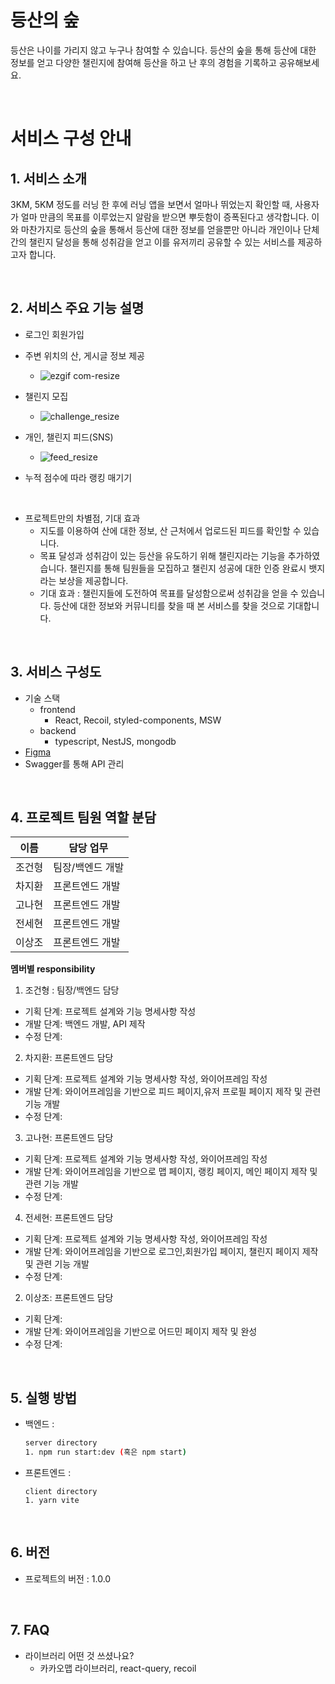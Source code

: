 # 등산의 숲

등산은 나이를 가리지 않고 누구나 참여할 수 있습니다. 등산의 숲을 통해 등산에 대한 정보를 얻고 다양한 챌린지에 참여해 등산을 하고 난 후의 경험을 기록하고 공유해보세요.

<br>

# 서비스 구성 안내

## 1. 서비스 소개

3KM, 5KM 정도를 러닝 한 후에 러닝 앱을 보면서 얼마나 뛰었는지 확인할 때, 사용자가 얼마 만큼의 목표를 이루었는지 알람을 받으면 뿌듯함이 증폭된다고 생각합니다. 이와 마찬가지로 등산의 숲을 통해서 등산에 대한 정보를 얻을뿐만 아니라 개인이나 단체간의 챌린지 달성을 통해 성취감을 얻고 이를 유저끼리 공유할 수 있는 서비스를 제공하고자 합니다.

<br>


## 2. 서비스 주요 기능 설명

  - 로그인 회원가입
    
  - 주변 위치의 산, 게시글 정보 제공
    - ![ezgif com-resize](https://github.com/sohwakhaeng-fe/lotto/assets/86196026/cf7df4b8-ce1b-4852-91c2-4adc50b5eb80)
    
  - 챌린지 모집
    - ![challenge_resize](https://github.com/nahyyun/mountain-forest/assets/86196026/83b0c78b-d52a-48a2-abf9-29e32c5eebf1)

  - 개인, 챌린지 피드(SNS)
    - ![feed_resize](https://github.com/nahyyun/mountain-forest/assets/86196026/1bc8499b-7074-4cce-84a8-cfa6c14794ce)
    
  - 누적 점수에 따라 랭킹 매기기

<br>

- 프로젝트만의 차별점, 기대 효과
  - 지도를 이용하여 산에 대한 정보, 산 근처에서 업로드된 피드를 확인할 수 있습니다.
  - 목표 달성과 성취감이 있는 등산을 유도하기 위해 챌린지라는 기능을 추가하였습니다. 챌린지를 통해 팀원들을 모집하고 챌린지 성공에 대한 인증 완료시 뱃지라는 보상을 제공합니다.
  -  기대 효과 : 챌린지들에 도전하여 목표를 달성함으로써 성취감을 얻을 수 있습니다. 등산에 대한 정보와 커뮤니티를 찾을 때 본 서비스를 찾을 것으로 기대합니다.

<br>

## 3. 서비스 구성도

- 기술 스택
  - frontend
    -  React, Recoil, styled-components, MSW
  - backend
    - typescript, NestJS, mongodb
- [Figma](https://www.figma.com/file/xvpUMdiw41gSFBUryu36Ac/%EC%82%B0-%ED%8C%80?node-id=0%3A1&t=4uNifl41CdkULnOg-0)
- Swagger를 통해 API 관리

<br>

## 4. 프로젝트 팀원 역할 분담

| 이름   | 담당 업무        |
| ------ | ---------------- |
| 조건형 | 팀장/백엔드 개발 |
| 차지환 | 프론트엔드 개발  |
| 고나현 | 프론트엔드 개발  |
| 전세현 | 프론트엔드 개발  |
| 이상조 | 프론트엔드 개발  |

**멤버별 responsibility**

1. 조건형 : 팀장/백엔드 담당

- 기획 단계: 프로젝트 설계와 기능 명세사항 작성
- 개발 단계: 백엔드 개발, API 제작
- 수정 단계:

2. 차지환: 프론트엔드 담당

- 기획 단계: 프로젝트 설계와 기능 명세사항 작성, 와이어프레임 작성
- 개발 단계: 와이어프레임을 기반으로 피드 페이지,유저 프로필 페이지 제작 및 관련 기능 개발
- 수정 단계:

3. 고나현: 프론트엔드 담당

- 기획 단계: 프로젝트 설계와 기능 명세사항 작성, 와이어프레임 작성
- 개발 단계: 와이어프레임을 기반으로 맵 페이지, 랭킹 페이지, 메인 페이지 제작 및 관련 기능 개발
- 수정 단계:

4. 전세현: 프론트엔드 담당

- 기획 단계: 프로젝트 설계와 기능 명세사항 작성, 와이어프레임 작성
- 개발 단계: 와이어프레임을 기반으로 로그인,회원가입 페이지, 챌린지 페이지 제작 및 관련 기능 개발
- 수정 단계:

2. 이상조: 프론트엔드 담당

- 기획 단계:
- 개발 단계: 와이어프레임을 기반으로 어드민 페이지 제작 및 완성
- 수정 단계:

<br>

## 5. 실행 방법

- 백엔드 :
  ```bash
  server directory
  1. npm run start:dev (혹은 npm start)
  ```
- 프론트엔드 :
  ```
  client directory
  1. yarn vite
  ```

<br>

## 6. 버전

- 프로젝트의 버전 : 1.0.0

<br>

## 7. FAQ

- 라이브러리 어떤 것 쓰셨나요?
  - 카카오맵 라이브러리, react-query, recoil
